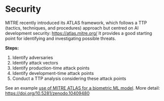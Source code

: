 # Security

MITRE recently introduced its ATLAS framework, which follows a TTP (tactics, techniques, and procedures) approach but centred on AI development security: <https://atlas.mitre.org/> It provides a good starting point for identifying and investigating possible threats.

**Steps:**

1. Identify adversaries
2. Identify attack vectors
3. Identify production-time attack points
4. Identify development-time attack points
5. Conduct a TTP analysis considering these attack points


See an example [use of MITRE ATLAS for a biometric ML model](./mitre-atlas-example.pdf). More detail: <https://doi.org/10.5281/zenodo.10409480>